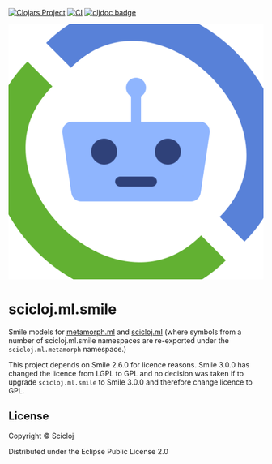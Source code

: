 [![Clojars Project](https://img.shields.io/clojars/v/scicloj/scicloj.ml.smile.svg)](https://clojars.org/scicloj/scicloj.ml.smile)
[![CI](https://github.com/scicloj/scicloj.ml.smile/actions/workflows/main.yml/badge.svg)](https://github.com/scicloj/scicloj.ml.smile/actions/workflows/main.yml)
[![cljdoc badge](https://cljdoc.org/badge/scicloj/scicloj.ml.smile)](https://cljdoc.org/d/scicloj/scicloj.ml.smile)

![ml logo](https://github.com/scicloj/graphic-design/blob/live/icons/scicloj.ml.svg)

# scicloj.ml.smile

Smile models for [metamorph.ml](https://github.com/scicloj/metamorph.ml) and [scicloj.ml](https://github.com/scicloj/scicloj.ml) (where symbols from a number of scicloj.ml.smile namespaces are re-exported under the `scicloj.ml.metamorph` namespace.)


This project depends on Smile 2.6.0  for licence reasons.
Smile 3.0.0 has changed the licence from LGPL to GPL and no decision was taken if to upgrade `scicloj.ml.smile` to Smile 3.0.0 and therefore change licence to GPL.


## License

Copyright © Scicloj

Distributed under the Eclipse Public License 2.0

